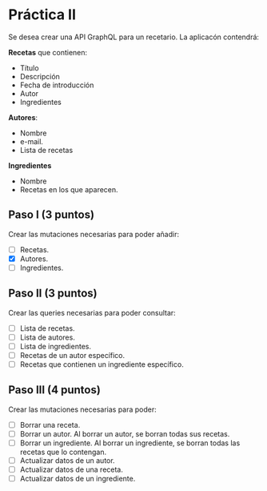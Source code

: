 # Práctica II

Se desea crear una API GraphQL para un recetario. La aplicacón contendrá:

**Recetas** que contienen:
  * Título
  * Descripción
  * Fecha de introducción
  * Autor
  * Ingredientes

**Autores**:
  * Nombre
  * e-mail.
  * Lista de recetas

**Ingredientes**
  * Nombre
  * Recetas en los que aparecen.


## Paso I (3 puntos)

Crear las mutaciones necesarias para poder añadir:
  - [ ] Recetas.
  - [x] Autores.
  - [ ] Ingredientes.

## Paso II (3 puntos)

Crear las queries necesarias para poder consultar:
 - [ ] Lista de recetas.
 - [ ] Lista de autores.
 - [ ] Lista de ingredientes.
 - [ ] Recetas de un autor específico.
 - [ ] Recetas que contienen un ingrediente específico.

## Paso III (4 puntos)

Crear las mutaciones necesarias para poder:
 - [ ] Borrar una receta.
 - [ ] Borrar un autor. Al borrar un autor, se borran todas sus recetas.
 - [ ] Borrar un ingrediente. Al borrar un ingrediente, se borran todas las recetas que lo contengan.
 - [ ] Actualizar datos de un autor.
 - [ ] Actualizar datos de una receta.
 - [ ] Actualizar datos de un ingrediente.